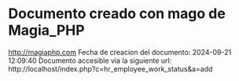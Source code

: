 # Documento creado con mago de Magia_PHP 
http://magiaphp.com 
Fecha de creacion del documento: 2024-09-21 12:09:40 
Documento accesible via la siguiente url:  
http://localhost/index.php?c=hr_employee_work_status&a=add 

